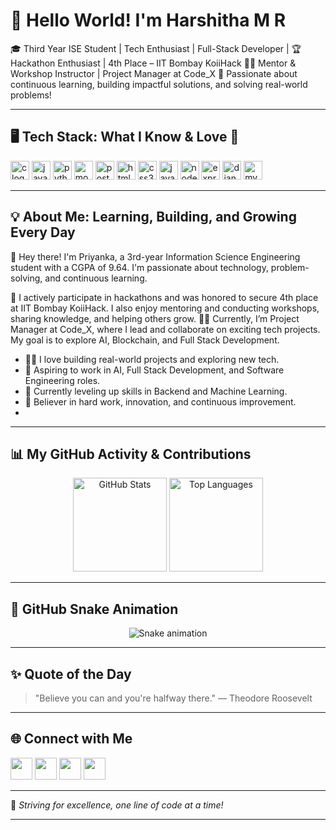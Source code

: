 # 👋 Hello World! I'm Harshitha M R

🎓 Third Year ISE Student | Tech Enthusiast | Full-Stack Developer | 
🏆 Hackathon Enthusiast | 4th Place – IIT Bombay KoiiHack
👩‍🏫 Mentor & Workshop Instructor | Project Manager at Code_X
🌟 Passionate about continuous learning, building impactful solutions, and solving real-world problems!

---

## 🖥️ Tech Stack: What I Know & Love 💙

<div align="left">
  <img src="https://cdn.jsdelivr.net/gh/devicons/devicon/icons/c/c-original.svg" height="30" alt="c logo" />
  <img src="https://cdn.jsdelivr.net/gh/devicons/devicon/icons/java/java-original.svg" height="30" alt="java logo" />
  <img src="https://cdn.jsdelivr.net/gh/devicons/devicon/icons/python/python-original.svg" height="30" alt="python logo" />
  <img src="https://cdn.jsdelivr.net/gh/devicons/devicon/icons/mongodb/mongodb-original.svg" height="30" alt="mongodb logo" />
  <img src="https://cdn.jsdelivr.net/gh/devicons/devicon/icons/postgresql/postgresql-original.svg" height="30" alt="postgresql logo" />
  <img src="https://cdn.jsdelivr.net/gh/devicons/devicon/icons/html5/html5-original.svg" height="30" alt="html5 logo" />
  <img src="https://cdn.jsdelivr.net/gh/devicons/devicon/icons/css3/css3-original.svg" height="30" alt="css3 logo" />
  <img src="https://cdn.jsdelivr.net/gh/devicons/devicon/icons/javascript/javascript-original.svg" height="30" alt="javascript logo" />
  <img src="https://cdn.jsdelivr.net/gh/devicons/devicon/icons/nodejs/nodejs-original.svg" height="30" alt="nodejs logo" />
  <img src="https://cdn.jsdelivr.net/gh/devicons/devicon/icons/express/express-original.svg" height="30" alt="express logo" />
  <img src="https://cdn.jsdelivr.net/gh/devicons/devicon/icons/django/django-plain.svg" height="30" alt="django logo" />
  <img src="https://cdn.jsdelivr.net/gh/devicons/devicon/icons/mysql/mysql-original.svg" height="30" alt="mysql logo" />
</div>

---

## 💡 About Me: Learning, Building, and Growing Every Day

👋 Hey there! I'm Priyanka, a 3rd-year Information Science Engineering student with a CGPA of 9.64. I'm passionate about technology, problem-solving, and continuous learning.

🚀 I actively participate in hackathons and was honored to secure 4th place at IIT Bombay KoiiHack. I also enjoy mentoring and conducting workshops, sharing knowledge, and helping others grow.
👩‍💻 Currently, I’m Project Manager at Code_X, where I lead and collaborate on exciting tech projects. My goal is to explore AI, Blockchain, and Full Stack Development.

- 👩‍💻 I love building real-world projects and exploring new tech.
- 🚀 Aspiring to work in AI, Full Stack Development, and Software Engineering roles.
- 🌱 Currently leveling up skills in Backend and Machine Learning.
- 🌟 Believer in hard work, innovation, and continuous improvement.
- 

---

## 📊 My GitHub Activity & Contributions

<div align="center">
  <img src="https://github-readme-stats.vercel.app/api?username=harshitha-mr&show_icons=true&theme=radical&count_private=true" height="150" alt="GitHub Stats" />
  <img src="https://github-readme-stats.vercel.app/api/top-langs/?username=harshitha-mr&layout=compact&theme=radical&langs_count=8" height="150" alt="Top Languages" />
</div>

---

## 🐍 GitHub Snake Animation

<div align="center">
  <img src="https://raw.githubusercontent.com/harshitha-mr/harshitha-mr/output/snake.svg" alt="Snake animation" />
</div>

---

## ✨ Quote of the Day

> "Believe you can and you're halfway there." — Theodore Roosevelt

---

## 🌐 Connect with Me

<div align="left">
  <a href="https://www.linkedin.com/in/harshitha-mr-1b2a95267/" target="_blank"><img src="https://img.shields.io/badge/LinkedIn-0077B5?style=for-the-badge&logo=linkedin&logoColor=white" height="35" /></a>
  <a href="mailto:harshithamr461@gmail.com" target="_blank"><img src="https://img.shields.io/badge/Gmail-D14836?style=for-the-badge&logo=gmail&logoColor=white" height="35" /></a>
  <a href="https://www.instagram.com/harshi_tha_mr/" target="_blank"><img src="https://img.shields.io/badge/Instagram-E4405F?style=for-the-badge&logo=instagram&logoColor=white" height="35" /></a>
  <a href="https://discordapp.com/users/yourdiscordid" target="_blank"><img src="https://img.shields.io/badge/Discord-7289DA?style=for-the-badge&logo=discord&logoColor=white" height="35" /></a>
</div>

---

🚀 *Striving for excellence, one line of code at a time!*

---
